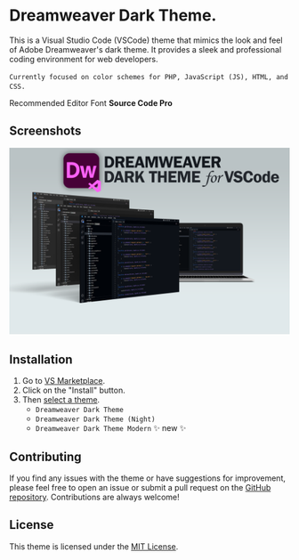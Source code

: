 # Dreamweaver Dark Theme.

This is a Visual Studio Code (VSCode) theme that mimics the look and feel of Adobe Dreamweaver's dark theme. It provides a sleek and professional coding environment for web developers.

`Currently focused on color schemes for PHP, JavaScript (JS), HTML, and CSS.`

Recommended Editor Font **Source Code Pro**

## Screenshots

![Dreamweaver Dark Theme](images/screenshot.png?raw=true&new=1)


## Installation

1. Go to [VS Marketplace](https://marketplace.visualstudio.com/items?itemName=Gaga-Dev.dreamweaver-dark-theme).
2. Click on the "Install" button.
3. Then [select a theme](https://code.visualstudio.com/docs/getstarted/themes#_selecting-the-color-theme). 
    - `Dreamweaver Dark Theme`
    - `Dreamweaver Dark Theme (Night)`
    - `Dreamweaver Dark Theme Modern` ✨ new ✨



## Contributing

If you find any issues with the theme or have suggestions for improvement, please feel free to open an issue or submit a pull request on the [GitHub repository](https://github.com/forumwt/Dreamweaver-Dark-Theme). Contributions are always welcome!

## License

This theme is licensed under the [MIT License](https://github.com/forumwt/Dreamweaver-Dark-Theme/blob/main/LICENSE.txt).